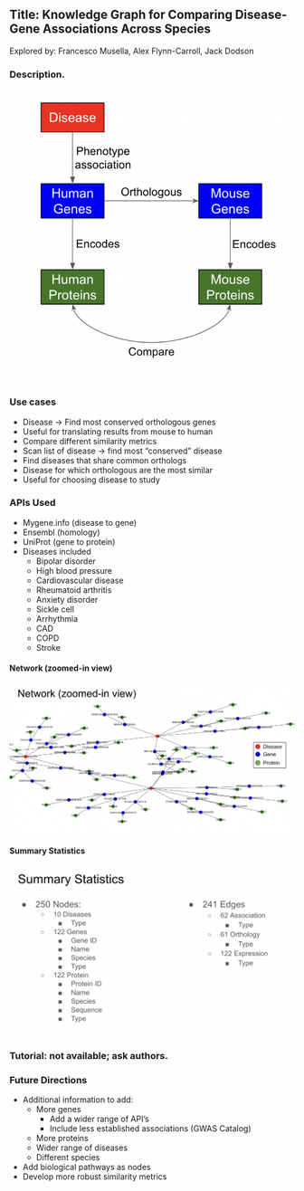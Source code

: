 

## Title: Knowledge Graph for Comparing Disease-Gene Associations Across Species

Explored by: Francesco Musella, Alex Flynn-Carroll, Jack Dodson


### Description. 

![img](img/dg-setup.png)


### Use cases

- Disease → Find most conserved orthologous genes
 - Useful for translating results from mouse to human
 - Compare different similarity metrics
- Scan list of disease → find most “conserved” disease
- Find diseases that share common orthologs
 - Disease for which orthologous are the most similar
 - Useful for choosing disease to study



### APIs Used

- Mygene.info (disease to gene)
- Ensembl (homology)
- UniProt (gene to protein)
- Diseases included
    - Bipolar disorder
    - High blood pressure
    - Cardiovascular disease
    - Rheumatoid arthritis
    - Anxiety disorder
    - Sickle cell
    - Arrhythmia
    - CAD
    - COPD
    - Stroke


#### Network (zoomed-in view)

![img](img/dg-network.png)


#### Summary Statistics

![img](img/dg-stat.png)


### Tutorial: not available; ask authors.

### Future Directions

- Additional information to add:
    - More genes
        - Add a wider range of API’s
        - Include less established associations (GWAS Catalog)
    - More proteins
    - Wider range of diseases
    - Different species
- Add biological pathways as nodes
- Develop more robust similarity metrics

